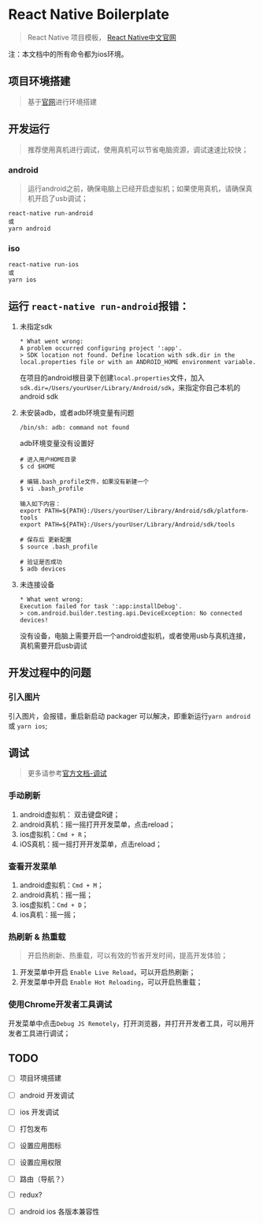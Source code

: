 # React Native Boilerplate
> React Native 项目模板， [React Native中文官网](https://reactnative.cn/)

注：本文档中的所有命令都为ios环境。

## 项目环境搭建
> 基于[官网](https://reactnative.cn/docs/0.48/getting-started.html)进行环境搭建

## 开发运行
> 推荐使用真机进行调试，使用真机可以节省电脑资源，调试速速比较快；

### android
> 运行android之前，确保电脑上已经开启虚拟机；如果使用真机，请确保真机开启了usb调试；
````
react-native run-android
或
yarn android
````

### iso
```
react-native run-ios
或
yarn ios
```

## 运行 `react-native run-android`报错：
1. 未指定sdk
    ```
    * What went wrong:
    A problem occurred configuring project ':app'.
    > SDK location not found. Define location with sdk.dir in the local.properties file or with an ANDROID_HOME environment variable.
    ```
    在项目的android根目录下创建`local.properties`文件，加入`sdk.dir=/Users/yourUser/Library/Android/sdk`，来指定你自己本机的android sdk

1. 未安装adb，或者adb环境变量有问题
    ```
    /bin/sh: adb: command not found
    ```

    adb环境变量没有设置好

    ```
    # 进入用户HOME目录
    $ cd $HOME

    # 编辑.bash_profile文件，如果没有新建一个
    $ vi .bash_profile

    输入如下内容：
    export PATH=${PATH}:/Users/yourUser/Library/Android/sdk/platform-tools
    export PATH=${PATH}:/Users/yourUser/Library/Android/sdk/tools

    # 保存后 更新配置
    $ source .bash_profile

    # 验证是否成功
    $ adb devices
    ```

1. 未连接设备
    ```
    * What went wrong:
    Execution failed for task ':app:installDebug'.
    > com.android.builder.testing.api.DeviceException: No connected devices!

    ```

    没有设备，电脑上需要开启一个android虚拟机，或者使用usb与真机连接，真机需要开启usb调试

## 开发过程中的问题

### 引入图片
引入图片，会报错，重启新启动 packager 可以解决，即重新运行`yarn android` 或 `yarn ios`;


## 调试
> 更多请参考[官方文档-调试](https://reactnative.cn/docs/0.48/debugging.html#content)

### 手动刷新
1. android虚拟机： 双击键盘R键；
1. android真机：摇一摇打开开发菜单，点击reload；
1. ios虚拟机：`Cmd + R`；
1. iOS真机：摇一摇打开开发菜单，点击reload；

### 查看开发菜单
1. android虚拟机：`Cmd + M`；
1. android真机：摇一摇；
1. ios虚拟机：`Cmd + D`；
1. ios真机：摇一摇；

### 热刷新 & 热重载
> 开启热刷新、热重载，可以有效的节省开发时间，提高开发体验；

1. 开发菜单中开启 `Enable Live Reload`，可以开启热刷新；
1. 开发菜单中开启 `Enable Hot Reloading`，可以开启热重载；

### 使用Chrome开发者工具调试

开发菜单中点击`Debug JS Remotely`，打开浏览器，并打开开发者工具，可以用开发者工具进行调试；

## TODO
- [ ] 项目环境搭建
- [ ] android 开发调试
- [ ] ios 开发调试
- [ ] 打包发布
- [ ] 设置应用图标
- [ ] 设置应用权限
- [ ] 路由（导航？）
- [ ] redux?
- [ ] android ios 各版本兼容性

